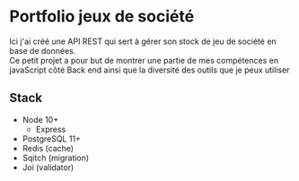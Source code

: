 # Portfolio jeux de société
Ici j'ai créé une API REST qui sert à gérer son stock de jeu de société en base de données.  
Ce petit projet a pour but de montrer une partie de mes compétences en javaScript côté Back end ainsi que la diversité des outils que je peux utiliser

## Stack

- Node 10+
  - Express
- PostgreSQL 11+
- Redis (cache)
- Sqitch (migration)
- Joi (validator)
